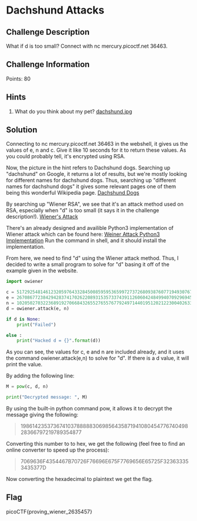 # Dachshund Attacks

## Challenge Description

What if d is too small? Connect with nc mercury.picoctf.net 36463.

## Challenge Information

Points: 80

## Hints

1) What do you think about my pet? [dachshund.jpg](./dachshund.jpg)

## Solution

Connecting to nc mercury.picoctf.net 36463 in the webshell, it gives us the values of e, n and c. Give it like 10 seconds for it to return these values. As you could probably tell, it's encrypted using RSA.

Now, the picture in the hint refers to Dachshund dogs. Searching up "dachshund" on Google, it returns a lot of results, but we're mostly looking for different names for dachshund dogs. Thus, searching up "different names for dachshund dogs" it gives some relevant pages one of them being this wonderful Wikipedia page. [Dachshund Dogs](https://en.wikipedia.org/wiki/Dachshund#:~:text=Although%20%22dachshund%22%20is%20a%20German,wiener%20dog%20or%20sausage%20dog.)

By searching up "Wiener RSA", we see that it's an attack method used on RSA, especially when "d" is too small (it says it in the challenge description!). [Wiener's Attack](https://en.wikipedia.org/wiki/Wiener%27s_attack)

There's an already designed and availible Python3 implementation of Wiener attack which can be found here: [Weiner Attack Python3 Implementation](https://pypi.org/project/owiener/) Run the command in shell, and it should install the implementation.

From here, we need to find "d" using the Wiener attack method. Thus, I decided to write a small program to solve for "d" basing it off of the example given in the website.

````python
import owiener

c = 51729254814612320597643328450085959536599727372680938760771949307679773005615308695648114596258975136775968889388756216401496118257971113771919925769604554578645725822883285841825381936016630539284003180253228150727414300152034618534378132051795168049160397854013369582290350212981743918731826059625571659195
e = 26708677238429428374170262208931535733743911260604248499407092969454401069520229604707421630650361943655516583033522359546446670546154254638564481680864845797555129549483370241281955795119447253220108830835178572671949509316867647933241089013588496517578768012481040939437738400995777121296915356470885241301
n = 102050270322368919270668432655276557677924971440195120212230040263372875358539516722287129116966588442412373177849929844163493405962383401732877189240511737479294203917101072408029656805628085793609392233931279848866908950627490592662932946058562223278970874388262808195065269805169207346022676107536878090839
d = owiener.attack(e, n)

if d is None:
    print("Failed")

else :
    print("Hacked d = {}".format(d))
````

As you can see, the values for c, e and n are included already, and it uses the command owiener.attack(e,n) to solve for "d". If there is a d value, it will print the value.

By adding the following line:

````python
M = pow(c, d, n)

print("Decrypted message: ", M)
````

By using the built-in python command pow, it allows it to decrypt the message giving the following:

> 198614235373674103788888306985643587194108045477674049828366797219789354877

Converting this number to to hex, we get the following (feel free to find an online converter to speed up the process):

> 7069636F4354467B70726F76696E675F7769656E65725F323633353435377D

Now converting the hexadecimal to plaintext we get the flag.

## Flag

picoCTF{proving_wiener_2635457}
